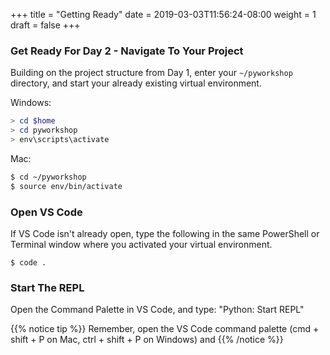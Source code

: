 +++
title = "Getting Ready"
date = 2019-03-03T11:56:24-08:00
weight = 1
draft = false
+++

### Get Ready For Day 2 - Navigate To Your Project

Building on the project structure from Day 1, enter your `~/pyworkshop` directory, and start your already existing virtual environment.

Windows:

```powershell
> cd $home
> cd pyworkshop
> env\scripts\activate
```

Mac:

```bash
$ cd ~/pyworkshop
$ source env/bin/activate
```

### Open VS Code

If VS Code isn't already open, type the following in the same PowerShell or Terminal window where you activated your virtual environment.

```text
$ code .
```

### Start The REPL

Open the Command Palette in VS Code, and type: "Python: Start REPL"

{{% notice tip %}}
Remember, open the VS Code command palette (cmd + shift + P on Mac, ctrl + shift + P on Windows) and
{{% /notice %}}
